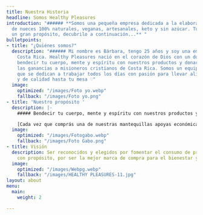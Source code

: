 ```yaml
---
title: Nuestra Historia
headline: Somos Healthy Pleasures
introduction: "###### **Somos una pequeña empresa dedicada a la elaboración de mantequillas
  de nueces 100% naturales, veganas, artesanales, keto y sin azúcar. Tu compra tiene
  un gran propósito, decubrilo a continuación...** "
bulletpoints:
- title: "¿Quiénes somos?"
  description: "###### Mi nombre es Bárbara, tengo 25 años y soy una emprededora de
    Costa Rica. Healthy Pleasures nació en el corazón de Dios con un doble propósito:
    bendecir tu cuerpo, mente y espíritu con nuestros productos y donar el 10% de
    las ganancias a misioneros cristianos de Costa Rica. Somos un equipo de tres mujeres
    que se dedican a trabajar todos los días con pasión para llevar alimentos naturales
    y de calidad hasta tu mesa ♡"
  image:
    optimized: "/images/Foto yo.webp"
    fallback: "/images/Foto yo.png"
- title: 'Nuestro propósito '
  description: |-
    ##### Bendecir tu cuerpo, mente y espíritu con nuestros productos y donar el 10% de las ganancias a misioneros cristianos de Costa Rica.

    [Cada vez que comprás una de nuestras mantequillas apoyas económicamente la labor de amor y servicio de misioneros cristianos costarricenses en diferentes partes del mundo. Conocé más sobre los misioneros que apoyas con cada una de tus compras con tan solo un click. ](https://www.healthypleasurescr.com/posts/comprar-con-prop%C3%B3sito/ "Comprar con propósito")
  image:
    optimized: "/images/Fotogabo.webp"
    fallback: "/images/Foto Gabo.png"
- title: Visión
  description: Ser reconocidos y elegidos por fomentar el consumo de productos alimenticios
    con propósito, por ser la mejor marca de compra para el bienestar y para ayudar.
  image:
    optimized: "/images/Webpg.webp"
    fallback: "/images/HEALTHY PLEASURES-11.jpg"
layout: about
menu:
  main:
    weight: 2

---
```

